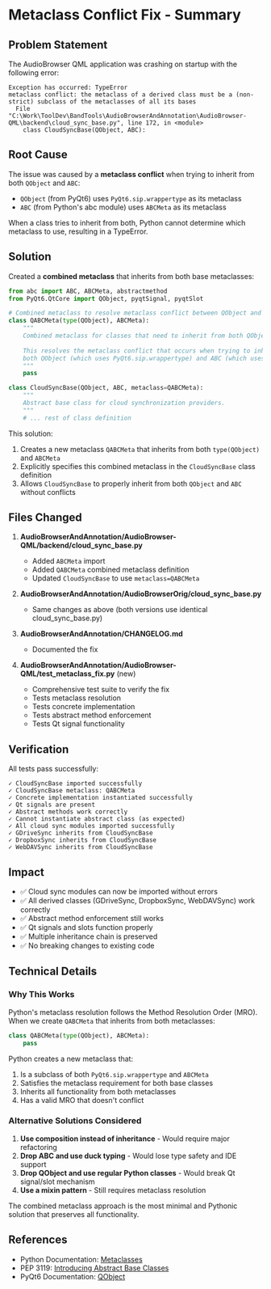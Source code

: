# Metaclass Conflict Fix - Summary

## Problem Statement

The AudioBrowser QML application was crashing on startup with the following error:

```
Exception has occurred: TypeError
metaclass conflict: the metaclass of a derived class must be a (non-strict) subclass of the metaclasses of all its bases
  File "C:\Work\ToolDev\BandTools\AudioBrowserAndAnnotation\AudioBrowser-QML\backend\cloud_sync_base.py", line 172, in <module>
    class CloudSyncBase(QObject, ABC):
```

## Root Cause

The issue was caused by a **metaclass conflict** when trying to inherit from both `QObject` and `ABC`:

- `QObject` (from PyQt6) uses `PyQt6.sip.wrappertype` as its metaclass
- `ABC` (from Python's abc module) uses `ABCMeta` as its metaclass

When a class tries to inherit from both, Python cannot determine which metaclass to use, resulting in a TypeError.

## Solution

Created a **combined metaclass** that inherits from both base metaclasses:

```python
from abc import ABC, ABCMeta, abstractmethod
from PyQt6.QtCore import QObject, pyqtSignal, pyqtSlot

# Combined metaclass to resolve metaclass conflict between QObject and ABC
class QABCMeta(type(QObject), ABCMeta):
    """
    Combined metaclass for classes that need to inherit from both QObject and ABC.
    
    This resolves the metaclass conflict that occurs when trying to inherit from
    both QObject (which uses PyQt6.sip.wrappertype) and ABC (which uses ABCMeta).
    """
    pass

class CloudSyncBase(QObject, ABC, metaclass=QABCMeta):
    """
    Abstract base class for cloud synchronization providers.
    """
    # ... rest of class definition
```

This solution:
1. Creates a new metaclass `QABCMeta` that inherits from both `type(QObject)` and `ABCMeta`
2. Explicitly specifies this combined metaclass in the `CloudSyncBase` class definition
3. Allows `CloudSyncBase` to properly inherit from both `QObject` and `ABC` without conflicts

## Files Changed

1. **AudioBrowserAndAnnotation/AudioBrowser-QML/backend/cloud_sync_base.py**
   - Added `ABCMeta` import
   - Added `QABCMeta` combined metaclass definition
   - Updated `CloudSyncBase` to use `metaclass=QABCMeta`

2. **AudioBrowserAndAnnotation/AudioBrowserOrig/cloud_sync_base.py**
   - Same changes as above (both versions use identical cloud_sync_base.py)

3. **AudioBrowserAndAnnotation/CHANGELOG.md**
   - Documented the fix

4. **AudioBrowserAndAnnotation/AudioBrowser-QML/test_metaclass_fix.py** (new)
   - Comprehensive test suite to verify the fix
   - Tests metaclass resolution
   - Tests concrete implementation
   - Tests abstract method enforcement
   - Tests Qt signal functionality

## Verification

All tests pass successfully:

```
✓ CloudSyncBase imported successfully
✓ CloudSyncBase metaclass: QABCMeta
✓ Concrete implementation instantiated successfully
✓ Qt signals are present
✓ Abstract methods work correctly
✓ Cannot instantiate abstract class (as expected)
✓ All cloud sync modules imported successfully
✓ GDriveSync inherits from CloudSyncBase
✓ DropboxSync inherits from CloudSyncBase
✓ WebDAVSync inherits from CloudSyncBase
```

## Impact

- ✅ Cloud sync modules can now be imported without errors
- ✅ All derived classes (GDriveSync, DropboxSync, WebDAVSync) work correctly
- ✅ Abstract method enforcement still works
- ✅ Qt signals and slots function properly
- ✅ Multiple inheritance chain is preserved
- ✅ No breaking changes to existing code

## Technical Details

### Why This Works

Python's metaclass resolution follows the Method Resolution Order (MRO). When we create `QABCMeta` that inherits from both metaclasses:

```python
class QABCMeta(type(QObject), ABCMeta):
    pass
```

Python creates a new metaclass that:
1. Is a subclass of both `PyQt6.sip.wrappertype` and `ABCMeta`
2. Satisfies the metaclass requirement for both base classes
3. Inherits all functionality from both metaclasses
4. Has a valid MRO that doesn't conflict

### Alternative Solutions Considered

1. **Use composition instead of inheritance** - Would require major refactoring
2. **Drop ABC and use duck typing** - Would lose type safety and IDE support
3. **Drop QObject and use regular Python classes** - Would break Qt signal/slot mechanism
4. **Use a mixin pattern** - Still requires metaclass resolution

The combined metaclass approach is the most minimal and Pythonic solution that preserves all functionality.

## References

- Python Documentation: [Metaclasses](https://docs.python.org/3/reference/datamodel.html#metaclasses)
- PEP 3119: [Introducing Abstract Base Classes](https://www.python.org/dev/peps/pep-3119/)
- PyQt6 Documentation: [QObject](https://www.riverbankcomputing.com/static/Docs/PyQt6/api/qtcore/qobject.html)
